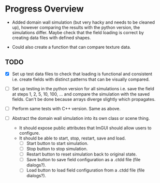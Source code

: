 # Progress Overview #

- Added domain wall simulation (but very hacky and needs to be cleaned up), however comparing the results with the python version,
the simulations differ. Maybe check that the field loading is correct by creating data files with defined shapes.

- Could also create a function that can compare texture data.

## TODO ##

- [x] Set up test data files to check that loading is functional and consistent i.e. create fields with distinct patterns that
can be visually compared.
- [ ] Set up testing in the python version for all simulations i.e. save the field at steps 1, 2, 5, 10, 100, ... and compare
the simulation with the saved fields. Can't be done because arrays diverge slightly which propagates.
- [ ] Perform same tests with C++ version. Same as above.

- [ ] Abstract the domain wall simulation into its own class or scene thing.
    - It should expose public attributes that ImGUI should allow users to configure.
    - It should be able to start, stop, restart, save and load.
        - [ ] Start button to start simulation.
        - [ ] Stop button to stop simulation.
        - [ ] Restart button to reset simulation back to original state.
        - [ ] Save button to save field configuration as a .ctdd file (file dialogs?).
        - [ ] Load button to load field configuration from a .ctdd file (file dialogs?).
